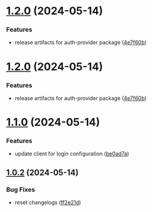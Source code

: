 # [1.2.0](https://github.com/affinidi/affinidi-tdk/compare/@affinidi-tdk/login-configuration-client-v1.1.0...@affinidi-tdk/login-configuration-client-v1.2.0) (2024-05-14)


### Features

* release artifacts for auth-provider package ([4e7f60b](https://github.com/affinidi/affinidi-tdk/commit/4e7f60ba341f3f4aa3ee09693849a85536a1103e))

# [1.2.0](https://github.com/affinidi/affinidi-tdk/compare/@affinidi-tdk/login-configuration-client-v1.1.0...@affinidi-tdk/login-configuration-client-v1.2.0) (2024-05-14)


### Features

* release artifacts for auth-provider package ([4e7f60b](https://github.com/affinidi/affinidi-tdk/commit/4e7f60ba341f3f4aa3ee09693849a85536a1103e))

# [1.1.0](https://github.com/affinidi/affinidi-tdk/compare/@affinidi-tdk/login-configuration-client-v1.0.2...@affinidi-tdk/login-configuration-client-v1.1.0) (2024-05-14)


### Features

* update client for login configuration ([be0ad7a](https://github.com/affinidi/affinidi-tdk/commit/be0ad7aa261769d9f13f17932ede3e8b2171cff1))

## [1.0.2](https://github.com/affinidi/affinidi-tdk/compare/@affinidi-tdk/login-configuration-client-v1.0.1...@affinidi-tdk/login-configuration-client-v1.0.2) (2024-05-14)


### Bug Fixes

* reset changelogs ([ff2e21d](https://github.com/affinidi/affinidi-tdk/commit/ff2e21d527173ae19baa81cd6a50c5ebea0b0a3b))
